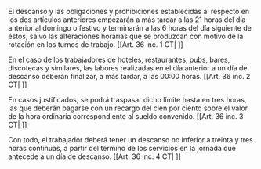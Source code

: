 El descanso y las obligaciones y prohibiciones establecidas al respecto en los dos artículos anteriores empezarán a más tardar a las 21 horas del día anterior al domingo o festivo y terminarán a las 6 horas del día siguiente de éstos, salvo las alteraciones horarias que se produzcan con motivo de la rotación en los turnos de trabajo. [[Art. 36 inc. 1 CT| ]]

En el caso de los trabajadores de hoteles, restaurantes, pubs, bares, discotecas y similares, las labores realizadas en el día anterior a un día de descanso deberán finalizar, a más tardar, a las 00:00 horas. [[Art. 36 inc. 2 CT| ]]

En casos justificados, se podrá traspasar dicho límite hasta en tres horas, las que deberán pagarse con un recargo del cien por ciento sobre el valor de la hora ordinaria correspondiente al sueldo convenido. [[Art. 36 inc. 3 CT| ]]

Con todo, el trabajador deberá tener un descanso no inferior a treinta y tres horas continuas, a partir del término de los servicios en la jornada que antecede a un día de descanso. [[Art. 36 inc. 4 CT| ]]